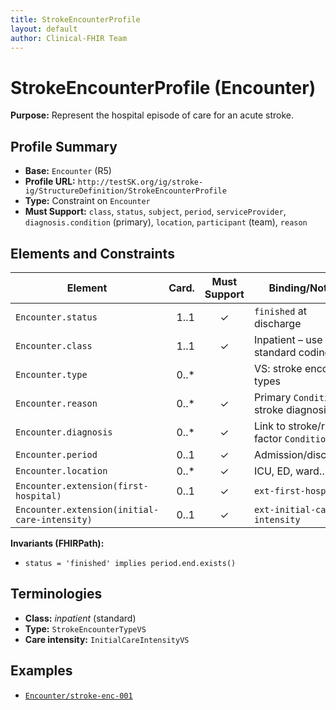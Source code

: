 ```yaml
---
title: StrokeEncounterProfile
layout: default
author: Clinical-FHIR Team
---
```


# StrokeEncounterProfile (Encounter)

**Purpose:** Represent the hospital episode of care for an acute stroke.

## Profile Summary
- **Base:** `Encounter` (R5)
- **Profile URL:** `http://testSK.org/ig/stroke-ig/StructureDefinition/StrokeEncounterProfile`
- **Type:** Constraint on `Encounter`
- **Must Support:** `class`, `status`, `subject`, `period`, `serviceProvider`, `diagnosis.condition` (primary), `location`, `participant` (team), `reason`

## Elements and Constraints
| Element | Card. | Must Support | Binding/Notes |
|---|---:|:---:|---|
| `Encounter.status` | 1..1 | ✓ | `finished` at discharge |
| `Encounter.class` | 1..1 | ✓ | Inpatient – use standard coding |
| `Encounter.type` | 0..* |  | VS: stroke encounter types |
| `Encounter.reason` | 0..* | ✓ | Primary `Condition`: stroke diagnosis |
| `Encounter.diagnosis` | 0..* | ✓ | Link to stroke/risk-factor `Condition` |
| `Encounter.period` | 0..1 | ✓ | Admission/discharge |
| `Encounter.location` | 0..* | ✓ | ICU, ED, ward… |
| `Encounter.extension(first-hospital)` | 0..1 | ✓ | `ext-first-hospital` |
| `Encounter.extension(initial-care-intensity)` | 0..1 | ✓ | `ext-initial-care-intensity` |

**Invariants (FHIRPath):**
- `status = 'finished' implies period.end.exists()`

## Terminologies
- **Class:** *inpatient* (standard)
- **Type:** `StrokeEncounterTypeVS`
- **Care intensity:** `InitialCareIntensityVS`

## Examples
- [`Encounter/stroke-enc-001`](../examples/Encounter-stroke-enc-001.json)
